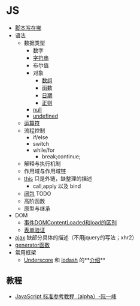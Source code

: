 # JS
* [脚本写在哪](place.md)
* 语法
	* 数据类型
		* 数字
		* [字符串](grammar/string)
		* 布尔值
		* 对象
			* [数组](grammar/array)
			* 函数
			* [日期](grammar/date)
			* [正则](reg-reference.md)
		* [null](https://developer.mozilla.org/en-US/docs/Web/JavaScript/Reference/Global_Objects/null)
		* [undefined](https://developer.mozilla.org/en-US/docs/Web/JavaScript/Reference/Global_Objects/undefined)
	* [运算符](grammar/operator)
	* 流程控制
		* if/else
		* switch
		* while/for
			* break;continue;
	* 解释与执行机制
	* 作用域与作用域链
	* [this](http://www.cnblogs.com/Wayou/p/all-this.html) 只是外链，缺整理的描述
		- call,apply 以及 bind
	* [闭包](closure) TODO
	* 高阶函数
	* 原型与继承
* DOM
	* [事件DOMContentLoaded和load的区别](dom-content-loaded-vs-load.md)
	* [表单验证](valid-input)
* [ajax](ajax.md) 缺部分具体的描述（不用jquery的写法；xhr2）
* [generator函数](generator)
* 常用框架
	* [Underscore](http://underscorejs.org/) 和 [lodash](https://lodash.com/) 的**[介绍](underscore-and-lodash)**

## 教程
* [JavaScript 标准参考教程（alpha）-阮一峰](http://javascript.ruanyifeng.com/)
